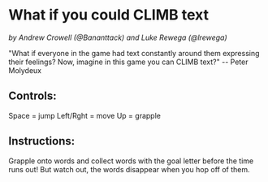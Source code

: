 What if you could CLIMB text
===============================================

*by Andrew Crowell (@Bananttack) and Luke Rewega (@lrewega)*


"What if everyone in the game had text constantly around them expressing their feelings? Now, imagine in this game you can CLIMB text?" -- Peter Molydeux

Controls:
---------

Space = jump
Left/Rght = move
Up = grapple

Instructions:
-------------

Grapple onto words and collect words with the goal letter before the time runs out! But watch out, the words disappear when you hop off of them.